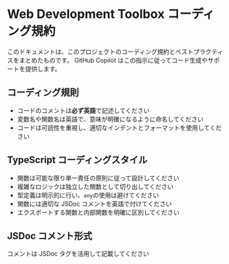 # Web Development Toolbox コーディング規約

このドキュメントは、このプロジェクトのコーディング規約とベストプラクティスをまとめたものです。
GitHub Copilot はこの指示に従ってコード生成やサポートを提供します。

## コーディング規則

- コードのコメントは**必ず英語**で記述してください
- 変数名や関数名は英語で、意味が明確になるように命名してください
- コードは可読性を重視し、適切なインデントとフォーマットを使用してください

## TypeScript コーディングスタイル

- 関数は可能な限り単一責任の原則に従って設計してください
- 複雑なロジックは独立した関数として切り出してください
- 型定義は明示的に行い、`any`の使用は避けてください
- 関数には適切な JSDoc コメントを英語で付けてください
- エクスポートする関数と内部関数を明確に区別してください

## JSDoc コメント形式

コメントは JSDoc タグを活用して記載してください
